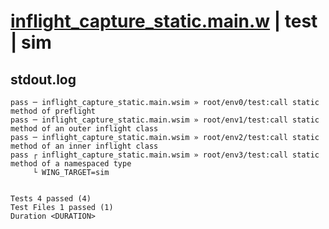 # [inflight_capture_static.main.w](../../../../../examples/tests/valid/inflight_capture_static.main.w) | test | sim

## stdout.log
```log
pass ─ inflight_capture_static.main.wsim » root/env0/test:call static method of preflight              
pass ─ inflight_capture_static.main.wsim » root/env1/test:call static method of an outer inflight class
pass ─ inflight_capture_static.main.wsim » root/env2/test:call static method of an inner inflight class
pass ┌ inflight_capture_static.main.wsim » root/env3/test:call static method of a namespaced type      
     └ WING_TARGET=sim
 
 
Tests 4 passed (4)
Test Files 1 passed (1)
Duration <DURATION>
```

